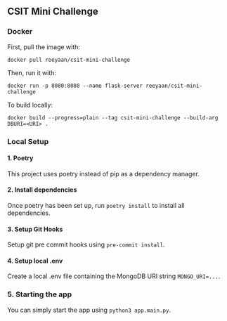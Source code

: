 ## CSIT Mini Challenge

### Docker

First, pull the image with:

`docker pull reeyaan/csit-mini-challenge`

Then, run it with:

`docker run -p 8080:8080 --name flask-server reeyaan/csit-mini-challenge`

To build locally:

`docker build --progress=plain --tag csit-mini-challenge --build-arg DBURI=<URI> .`

### Local Setup

#### 1. Poetry

This project uses poetry instead of pip as a dependency manager.

#### 2. Install dependencies

Once poetry has been set up, run `poetry install` to install all dependencies.

#### 3. Setup Git Hooks

Setup git pre commit hooks using `pre-commit install`.

#### 4. Setup local .env

Create a local .env file containing the MongoDB URI string `MONGO_URI=...`.

### 5. Starting the app

You can simply start the app using `python3 app.main.py`.

